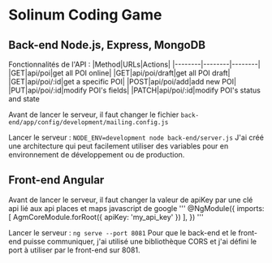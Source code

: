 # Solinum Coding Game

## Back-end Node.js, Express, MongoDB
Fonctionnalités de l'API :
|Method|URLs|Actions|
|--------|--------|--------|
|GET|api/poi|get all POI online|
|GET|api/poi/draft|get all POI draft|
|GET|api/poi/:id|get a specific POI|
|POST|api/poi/add|add new POI|
|PUT|api/poi/:id|modify POI's fields|
|PATCH|api/poi/:id|modify POI's status and state

Avant de lancer le serveur, il faut changer le fichier `back-end/app/config/development/mailing.config.js`

Lancer le serveur : `NODE_ENV=development node back-end/server.js`
J'ai créé une architecture qui peut facilement utiliser des variables pour en environnement de développement ou de production.


## Front-end Angular

Avant de lancer le serveur, il faut changer la valeur de apiKey par une clé api lié aux api places et maps javascript de google
'''
@NgModule({
  imports: [
    AgmCoreModule.forRoot({
          apiKey: 'my_api_key'
        })
  ],
})
'''

Lancer le serveur : `ng serve --port 8081`
Pour que le back-end et le front-end puisse communiquer, j'ai utilisé une bibliothèque CORS et j'ai défini le port à utiliser par le front-end sur 8081.
